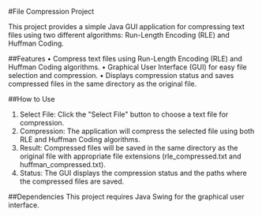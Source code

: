 #File Compression Project

This project provides a simple Java GUI application for compressing text files using two different algorithms: Run-Length Encoding (RLE) and Huffman Coding.


##Features
•	Compress text files using Run-Length Encoding (RLE) and Huffman Coding algorithms.
•	Graphical User Interface (GUI) for easy file selection and compression.
•	Displays compression status and saves compressed files in the same directory as the original file.


##How to Use
1.	Select File: Click the "Select File" button to choose a text file for compression.
2.	Compression: The application will compress the selected file using both RLE and Huffman Coding algorithms.
3.	Result: Compressed files will be saved in the same directory as the original file with appropriate file extensions (rle_compressed.txt and huffman_compressed.txt).
4.	Status: The GUI displays the compression status and the paths where the compressed files are saved.


##Dependencies
This project requires Java Swing for the graphical user interface.

